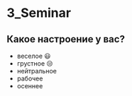 # 3_Seminar

## Какое настроение у вас?
* веселое :smiley:
* грустное :unamused:
* нейтральное
* рабочее
* осеннее

